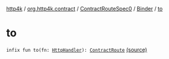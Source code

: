 [http4k](../../../index.md) / [org.http4k.contract](../../index.md) / [ContractRouteSpec0](../index.md) / [Binder](index.md) / [to](./to.md)

# to

`infix fun to(fn: `[`HttpHandler`](../../../org.http4k.core/-http-handler.md)`): `[`ContractRoute`](../../-contract-route/index.md) [(source)](https://github.com/http4k/http4k/blob/master/http4k-contract/src/main/kotlin/org/http4k/contract/routeSpec.kt#L38)